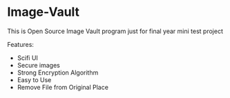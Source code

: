 # Image-Vault
This is Open Source Image Vault program just for final year mini test project

Features:
  - Scifi UI
  - Secure images
  - Strong Encryption Algorithm
  - Easy to Use
  - Remove File from Original Place
  
